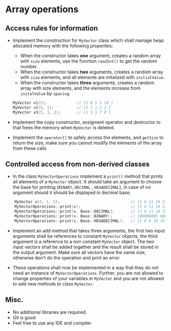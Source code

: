 # Array operations

## Access rules for information
* Implement the construction for `MyVector` class which shall manage heap allocated memory with the following properties:

    * When the constructor takes **one** argument, creates a random array with `size` elements, use the function `randInt()` to get the random number.
    * When the constructor takes **two** arguments, creates a random array with `size` elements, and all elements are initalized with `initialValue`.
    * When the constructor takes **three** arguments, creates a random array with size elements, and the elements increase from `initalValue` by `spacing`.

    ~~~ cpp
    MyVector v1(5);             // [2 8 5 1 10 ]
	MyVector v2(5, 1);          // [1 1 1 1 1 ]
	MyVector v3(5, 1, 2);       // [1 3 5 7 9 ]
    ~~~

* Implement the copy constructor, assigment operator and destructor to that frees the memory when `MyVector` is deleted.
* Implement the `operator[]` to safely access the elements, and `getSize` to return the size, make sure you cannot modify the elements of the array from these calls

## Controlled access from non-derived classes

* In the class `MyVectorOperations` implement a `print()` method that prints all elements of a `MyVector` object. It should take an argument to choose the base for printing (`BINARY`, `DECIMAL` , `HEXADECIMAL`), in case of no argument should it should be displayed in decimal base.

~~~cpp
	MyVector v(5, 1, 5);                               // [1 6 11 16 21 ]
	MyVectorOperations::print(v);                      // [1 6 11 16 21 ]
	MyVectorOperations::print(v, Base::DECIMAL);       // [1 6 11 16 21 ]
	MyVectorOperations::print(v, Base::BINARY);        // [00000001 00000110 00001011 00010000 00010101 ]
	MyVectorOperations::print(v, Base::HEXADECIMAL);   // [1 6 b 10 15 ]
~~~

* Implement an add method that takes three arguments, the first two input arguments shall be references to constant `MyVector` objects, the third argument is a reference to a non constant `MyVector` object. The two input vectors shall be added together and the result shall be stored in the output
argument. Make sure all vectors have the same size, otherwise don't do the operation and print an error.

* These operations shall now be implemented in a way that they do not need an instance of `MyVectorOperations`. Further, you are not allowed to change properties of your variables in `MyVector` and you are not allowed to add new methods to class `MyVector`.

## Misc.
* No additional libraries are required.
* Git is good
* Feel free to use any IDE and compiler
